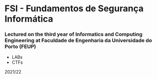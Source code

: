 # FSI - Fundamentos de Segurança Informática
### Lectured on the third year of Informatics and Computing Engineering at Faculdade de Engenharia da Universidade do Porto (FEUP)

* LABs
* CTFs

2021/22

